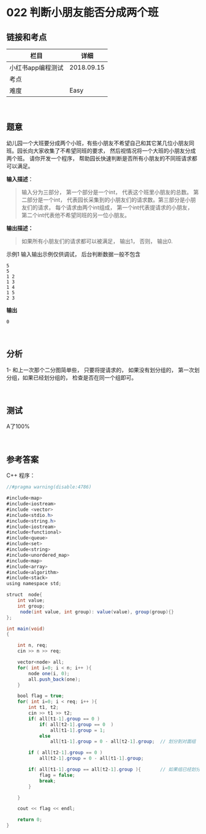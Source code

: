 # 022 判断小朋友能否分成两个班

## 链接和考点

| 栏目              | 详细       |
| ----------------- | ---------- |
| 小红书app编程测试 | 2018.09.15 |
| 考点              |            |
| 难度              | Easy       |

<br>

## 题意

幼儿园一个大班要分成两个小班，有些小朋友不希望自己和其它某几位小朋友同班。园长向大家收集了不希望同班的要求， 然后视情况将一个大班的小朋友分成两个班。 请你开发一个程序， 帮助园长快速判断是否所有小朋友的不同班请求都可以满足。

**输入描述**：

>输入分为三部分， 第一个部分是一个int， 代表这个班里小朋友的总数。 第二部分是一个int， 代表园长采集到的小朋友们的请求数。第三部分是小朋友们的请求， 每个请求由两个int组成， 第一个int代表提请求的小朋友， 第二个int代表他不希望同班的另一位小朋友。

**输出描述：**

> 如果所有小朋友们的请求都可以被满足， 输出1， 否则， 输出0.

示例1 输入输出示例仅供调试， 后台判断数据一般不包含

```
5
5
1 2
1 3
1 4
1 5
2 3
```

**输出**

```
0
```

<br>

## 分析

1-  和上一次那个二分图简单些， 只要将提请求的， 如果没有划分组的， 第一次划分组，如果已经划分组的， 检查是否在同一个组即可。

<br>

## 测试

A了100%

<br>

## 参考答案

C++ 程序：

```java
//#pragma warning(disable:4786)

#include<map>
#include<iostream>
#include <vector>
#include<stdio.h>
#include<string.h>
#include<iostream>
#include<functional>
#include<queue>
#include<set>
#include<string>
#include<unordered_map>
#include<map>
#include<array>
#include<algorithm>
#include<stack>
using namespace std;

struct  node{
    int value;
    int group;
     node(int value, int group): value(value), group(group){}
};

int main(void)
{

    int n, req;
    cin >> n >> req;

    vector<node> all;
    for( int i=0; i < n; i++ ){
        node one(i, 0);
        all.push_back(one);
    }

    bool flag = true;
    for( int i=0; i < req; i++ ){
        int t1, t2;
        cin >> t1 >> t2;
        if( all[t1-1].group == 0 )
            if( all[t2-1].group == 0  )
                all[t1-1].group = 1;
            else
                all[t1-1].group = 0 - all[t2-1].group;	// 划分到对面组

        if ( all[t2-1].group == 0 )
            all[t2-1].group = 0 - all[t1-1].group;

        if( all[t1-1].group == all[t2-1].group ){		// 如果组已经划分好了，直接检查
            flag = false;
            break;
        }

    }

    cout << flag << endl;

    return 0;
}


```

